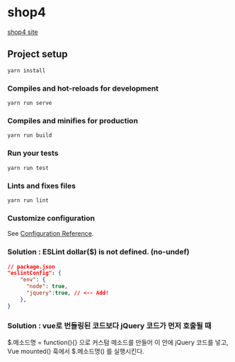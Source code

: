 # shop4
[shop4 site](https://kind-nobel-530ab0.netlify.app/)
## Project setup
```
yarn install
```

### Compiles and hot-reloads for development
```
yarn run serve
```

### Compiles and minifies for production
```
yarn run build
```

### Run your tests
```
yarn run test
```

### Lints and fixes files
```
yarn run lint
```

### Customize configuration
See [Configuration Reference](https://cli.vuejs.org/config/).


### Solution : ESLint dollar($) is not defined. (no-undef)
```json
// package.json
"eslintConfig": {
    "env": {
      "node": true,
      "jquery":true, // <-- Add!
    },
}
```
### Solution : vue로 번들링된 코드보다 jQuery 코드가 먼저 호출될 때
$.메소드명 = function(){} 으로 커스텀 메소드를 만들어 이 안에 jQuery 코드를 넣고,<br>
Vue mounted() 훅에서 $.메소드명() 를 실행시킨다.